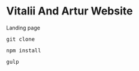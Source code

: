 <h1>Vitalii And Artur Website</h1>
<p>Landing page</p>
<pre>git clone</pre>
<pre>npm install</pre>
<pre>gulp</pre>